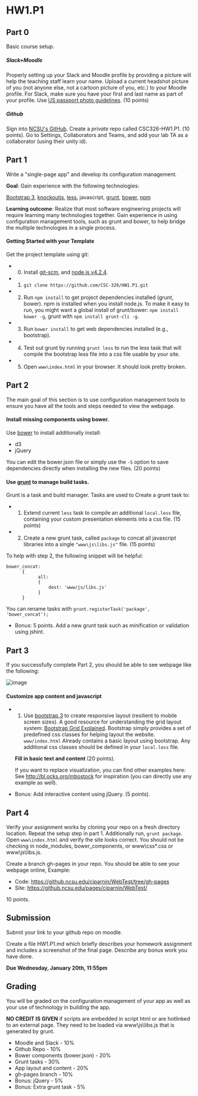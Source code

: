 HW1.P1
==============

## Part 0

Basic course setup.

##### Slack+Moodle

Properly setting up your Slack and Moodle profile by providing a picture will help the teaching staff learn your name. Upload a current headshot picture of you (not anyone else, not a cartoon picture of you, etc.) to your Moodle profile. For Slack, make sure you have your first and last name as part of your profile. Use [US passport photo guidelines](http://travel.state.gov/passport/pptphotoreq/photocomptemplate/photocomptemplate_5297.html). (10 points)

##### Github

Sign into [NCSU's GitHub](https://github.ncsu.edu/). Create a *private* repo called CSC326-HW1.P1. (10 points). Go to Settings, Collaborators and Teams, and add your lab TA as a collaborator (using their unity id).

## Part 1

Write a "single-page app" and develop its configuration management.

**Goal**: Gain experience with the following technologies:

[Bootstrap 3](http://getbootstrap.com/), [knockoutjs](http://knockoutjs.com/), [less](http://lesscss.org/), javascript, [grunt](http://gruntjs.com/), [bower](http://bower.io/), [npm](https://www.npmjs.org/)

**Learning outcome**: Realize that most software engineering projects will require learning many technologies together.  Gain experience in using configuration management tools, such as grunt and bower, to help bridge the multiple technologies in a single process.

#### Getting Started with your Template

Get the project template using git:

* 0) Install [git-scm](https://git-scm.com), and [node.js v4.2.4](https://nodejs.org/en/).

* 1) `git clone https://github.com/CSC-326/HW1.P1.git`

* 2) Run `npm install` to get project dependencies installed (grunt, bower). npm is installed when you install node.js.
     To make it easy to run, you might want a global install of grunt/bower: `npm install bower -g`, grunt with `npm install grunt-cli -g`.


* 3) Run `bower install` to get web dependencies installed (e.g., bootstrap).

* 4) Test out grunt by running `grunt less` to run the less task that will compile the bootstrap less file into a css file usable by your site.  

* 5) Open `www\index.html` in your browser. It should look pretty broken.

## Part 2

The main goal of this section is to use configuration management tools to ensure you have all the tools and steps needed to view the webpage.

#### Install missing components using bower.

Use [bower](http://bower.io/) to install additionally install:

* d3
* jQuery

You can edit the bower.json file or simply use the `-S` option to save dependencies directly when installing the new files. (20 points)

#### Use [grunt](http://gruntjs.com/) to manage build tasks.

Grunt is a task and build manager. Tasks are used to 
Create a grunt task to:

* 1) Extend current `less` task to compile an additional `local.less` file, containing your custom presentation elements into a css file. (15 points)
* 2) Create a new grunt task, called `package` to concat all javascript libraries into a single `"www\js\libs.js"` file. (15 points)

To help with step 2, the following snippet will be helpful:

```
bower_concat:
	  {
	  		all: 
	  		{
	  			dest: 'www/js/libs.js'
	  		}
	  }
```
You can rename tasks with `grunt.registerTask('package', 'bower_concat');`

* Bonus: 5 points. Add a new grunt task such as minification or validation using jshint.

## Part 3

If you successfully complete Part 2, you should be able to see webpage like the following:

![image](https://cloud.githubusercontent.com/assets/742934/12285874/d2282f30-b98c-11e5-80b9-aabb09363f8d.png)

#### Customize app content and javascript

* 1) Use [bootstrap 3](http://getbootstrap.com/) to create responsive layout (resilient to mobile screen sizes). A good resource for understanding the grid layout system: [Bootstrap Grid Explained](http://www.helloerik.com/the-subtle-magic-behind-why-the-bootstrap-3-grid-works).  Bootstrap simply provides a set of predefined css classes for helping layout the website.  
 `www/index.html` Already contains a basic layout using bootstrap.  Any additional css classes should be defined in your `local.less` file.

  **Fill in basic text and content** (20 points).

  If you want to replace visualization, you can find other examples here:  See http://bl.ocks.org/mbostock for inspiration (you can directly use any example as well).

* Bonus: Add interactive content using jQuery. (5 points).

## Part 4

Verify your assignment works by cloning your repo on a fresh directory location. Repeat the setup step in part 1. Additionally run, `grunt package`. Open `www\index.html` and verify the site looks correct. You should not be checking in node_modules, bower_components, or www\css\*.css or www\js\libs.js.

Create a branch gh-pages in your repo.  You should be able to see your webpage online, Example:

* Code: https://github.ncsu.edu/cjparnin/WebTest/tree/gh-pages
* Site: https://github.ncsu.edu/pages/cjparnin/WebTest/

10 points.

## Submission

Submit your link to your github repo on moodle.

Create a file HW1.P1.md which briefly describes your homework assignment and includes a screenshot of the final page. Describe any bonus work you have done.

**Due Wednesday, January 20th, 11:55pm**

## Grading

You will be graded on the configuration management of your app as well as your use of technology in building the app.

**NO CREDIT IS GIVEN** if scripts are embedded in script html or are hotlinked to an external page. They need to be loaded via www\js\libs.js that is generated by grunt.

* Moodle and Slack - 10%
* Github Repo - 10%
* Bower components (bower.json) - 20%
* Grunt tasks - 30%
* App layout and content - 20%
* gh-pages branch - 10%
* Bonus: jQuery - 5%
* Bonus: Extra grunt task - 5%
